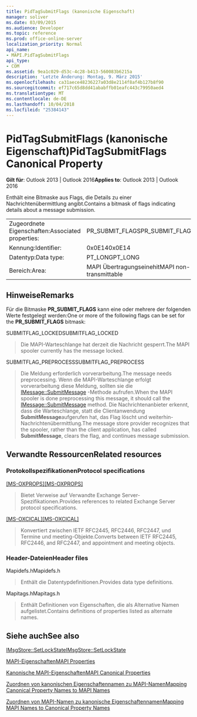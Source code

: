 ```yaml
---
title: PidTagSubmitFlags (kanonische Eigenschaft)
manager: soliver
ms.date: 03/09/2015
ms.audience: Developer
ms.topic: reference
ms.prod: office-online-server
localization_priority: Normal
api_name:
- MAPI.PidTagSubmitFlags
api_type:
- COM
ms.assetid: 9ea1c029-d53c-4c28-b413-560083b6215a
description: 'Letzte Änderung: Montag, 9. März 2015'
ms.openlocfilehash: ca31aece48236227a03d8e2114f8af4b127b8f90
ms.sourcegitcommit: ef717c65d8dd41ababffb01eafc443c79950aed4
ms.translationtype: MT
ms.contentlocale: de-DE
ms.lasthandoff: 10/04/2018
ms.locfileid: "25384143"
---
```

# <a name="pidtagsubmitflags-canonical-property"></a><span data-ttu-id="456ac-103">PidTagSubmitFlags (kanonische Eigenschaft)</span><span class="sxs-lookup"><span data-stu-id="456ac-103">PidTagSubmitFlags Canonical Property</span></span>

  
  
<span data-ttu-id="456ac-104">**Gilt für**: Outlook 2013 | Outlook 2016</span><span class="sxs-lookup"><span data-stu-id="456ac-104">**Applies to**: Outlook 2013 | Outlook 2016</span></span> 
  
<span data-ttu-id="456ac-105">Enthält eine Bitmaske aus Flags, die Details zu einer Nachrichtenübermittlung angibt.</span><span class="sxs-lookup"><span data-stu-id="456ac-105">Contains a bitmask of flags indicating details about a message submission.</span></span>
  
|||
|:-----|:-----|
|<span data-ttu-id="456ac-106">Zugeordnete Eigenschaften:</span><span class="sxs-lookup"><span data-stu-id="456ac-106">Associated properties:</span></span>  <br/> |<span data-ttu-id="456ac-107">PR_SUBMIT_FLAGS</span><span class="sxs-lookup"><span data-stu-id="456ac-107">PR_SUBMIT_FLAGS</span></span>  <br/> |
|<span data-ttu-id="456ac-108">Kennung:</span><span class="sxs-lookup"><span data-stu-id="456ac-108">Identifier:</span></span>  <br/> |<span data-ttu-id="456ac-109">0x0E14</span><span class="sxs-lookup"><span data-stu-id="456ac-109">0x0E14</span></span>  <br/> |
|<span data-ttu-id="456ac-110">Datentyp:</span><span class="sxs-lookup"><span data-stu-id="456ac-110">Data type:</span></span>  <br/> |<span data-ttu-id="456ac-111">PT_LONG</span><span class="sxs-lookup"><span data-stu-id="456ac-111">PT_LONG</span></span>  <br/> |
|<span data-ttu-id="456ac-112">Bereich:</span><span class="sxs-lookup"><span data-stu-id="456ac-112">Area:</span></span>  <br/> |<span data-ttu-id="456ac-113">MAPI Übertragungseinehit</span><span class="sxs-lookup"><span data-stu-id="456ac-113">MAPI non-transmittable</span></span>  <br/> |
   
## <a name="remarks"></a><span data-ttu-id="456ac-114">Hinweise</span><span class="sxs-lookup"><span data-stu-id="456ac-114">Remarks</span></span>

<span data-ttu-id="456ac-115">Für die Bitmaske **PR_SUBMIT_FLAGS** kann eine oder mehrere der folgenden Werte festgelegt werden:</span><span class="sxs-lookup"><span data-stu-id="456ac-115">One or more of the following flags can be set for the **PR_SUBMIT_FLAGS** bitmask:</span></span> 
  
<span data-ttu-id="456ac-116">SUBMITFLAG_LOCKED</span><span class="sxs-lookup"><span data-stu-id="456ac-116">SUBMITFLAG_LOCKED</span></span> 
  
> <span data-ttu-id="456ac-117">Die MAPI-Warteschlange hat derzeit die Nachricht gesperrt.</span><span class="sxs-lookup"><span data-stu-id="456ac-117">The MAPI spooler currently has the message locked.</span></span> 
    
<span data-ttu-id="456ac-118">SUBMITFLAG_PREPROCESS</span><span class="sxs-lookup"><span data-stu-id="456ac-118">SUBMITFLAG_PREPROCESS</span></span> 
  
> <span data-ttu-id="456ac-119">Die Meldung erforderlich vorverarbeitung.</span><span class="sxs-lookup"><span data-stu-id="456ac-119">The message needs preprocessing.</span></span> <span data-ttu-id="456ac-120">Wenn die MAPI-Warteschlange erfolgt vorverarbeitung diese Meldung, sollten sie die [IMessage::SubmitMessage](imessage-submitmessage.md) -Methode aufrufen.</span><span class="sxs-lookup"><span data-stu-id="456ac-120">When the MAPI spooler is done preprocessing this message, it should call the [IMessage::SubmitMessage](imessage-submitmessage.md) method.</span></span> <span data-ttu-id="456ac-121">Die Nachrichtenanbieter erkennt, dass die Warteschlange, statt die Clientanwendung **SubmitMessage**aufgerufen hat, das Flag löscht und weiterhin-Nachrichtenübermittlung.</span><span class="sxs-lookup"><span data-stu-id="456ac-121">The message store provider recognizes that the spooler, rather than the client application, has called **SubmitMessage**, clears the flag, and continues message submission.</span></span>
    
## <a name="related-resources"></a><span data-ttu-id="456ac-122">Verwandte Ressourcen</span><span class="sxs-lookup"><span data-stu-id="456ac-122">Related resources</span></span>

### <a name="protocol-specifications"></a><span data-ttu-id="456ac-123">Protokollspezifikationen</span><span class="sxs-lookup"><span data-stu-id="456ac-123">Protocol specifications</span></span>

<span data-ttu-id="456ac-124">[[MS-OXPROPS]](https://msdn.microsoft.com/library/f6ab1613-aefe-447d-a49c-18217230b148%28Office.15%29.aspx)</span><span class="sxs-lookup"><span data-stu-id="456ac-124">[[MS-OXPROPS]](https://msdn.microsoft.com/library/f6ab1613-aefe-447d-a49c-18217230b148%28Office.15%29.aspx)</span></span>
  
> <span data-ttu-id="456ac-125">Bietet Verweise auf Verwandte Exchange Server-Spezifikationen.</span><span class="sxs-lookup"><span data-stu-id="456ac-125">Provides references to related Exchange Server protocol specifications.</span></span>
    
<span data-ttu-id="456ac-126">[[MS-OXCICAL]](https://msdn.microsoft.com/library/a685a040-5b69-4c84-b084-795113fb4012%28Office.15%29.aspx)</span><span class="sxs-lookup"><span data-stu-id="456ac-126">[[MS-OXCICAL]](https://msdn.microsoft.com/library/a685a040-5b69-4c84-b084-795113fb4012%28Office.15%29.aspx)</span></span>
  
> <span data-ttu-id="456ac-127">Konvertiert zwischen IETF RFC2445, RFC2446, RFC2447, und Termine und meeting-Objekte.</span><span class="sxs-lookup"><span data-stu-id="456ac-127">Converts between IETF RFC2445, RFC2446, and RFC2447, and appointment and meeting objects.</span></span>
    
### <a name="header-files"></a><span data-ttu-id="456ac-128">Header-Dateien</span><span class="sxs-lookup"><span data-stu-id="456ac-128">Header files</span></span>

<span data-ttu-id="456ac-129">Mapidefs.h</span><span class="sxs-lookup"><span data-stu-id="456ac-129">Mapidefs.h</span></span>
  
> <span data-ttu-id="456ac-130">Enthält die Datentypdefinitionen.</span><span class="sxs-lookup"><span data-stu-id="456ac-130">Provides data type definitions.</span></span>
    
<span data-ttu-id="456ac-131">Mapitags.h</span><span class="sxs-lookup"><span data-stu-id="456ac-131">Mapitags.h</span></span>
  
> <span data-ttu-id="456ac-132">Enthält Definitionen von Eigenschaften, die als Alternative Namen aufgelistet.</span><span class="sxs-lookup"><span data-stu-id="456ac-132">Contains definitions of properties listed as alternate names.</span></span>
    
## <a name="see-also"></a><span data-ttu-id="456ac-133">Siehe auch</span><span class="sxs-lookup"><span data-stu-id="456ac-133">See also</span></span>



[<span data-ttu-id="456ac-134">IMsgStore::SetLockState</span><span class="sxs-lookup"><span data-stu-id="456ac-134">IMsgStore::SetLockState</span></span>](imsgstore-setlockstate.md)


[<span data-ttu-id="456ac-135">MAPI-Eigenschaften</span><span class="sxs-lookup"><span data-stu-id="456ac-135">MAPI Properties</span></span>](mapi-properties.md)
  
[<span data-ttu-id="456ac-136">Kanonische MAPI-Eigenschaften</span><span class="sxs-lookup"><span data-stu-id="456ac-136">MAPI Canonical Properties</span></span>](mapi-canonical-properties.md)
  
[<span data-ttu-id="456ac-137">Zuordnen von kanonischen Eigenschaftennamen zu MAPI-Namen</span><span class="sxs-lookup"><span data-stu-id="456ac-137">Mapping Canonical Property Names to MAPI Names</span></span>](mapping-canonical-property-names-to-mapi-names.md)
  
[<span data-ttu-id="456ac-138">Zuordnen von MAPI-Namen zu kanonische Eigenschaftennamen</span><span class="sxs-lookup"><span data-stu-id="456ac-138">Mapping MAPI Names to Canonical Property Names</span></span>](mapping-mapi-names-to-canonical-property-names.md)

